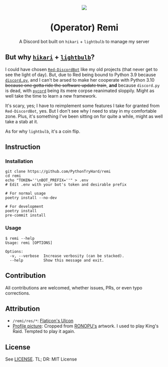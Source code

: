 <div align="center">

<img src="https://cdn.discordapp.com/avatars/915949859679371285/b121cd5ce21e025c0c2e785703e50df7.png"><br>

# (Operator) Remi
A Discord bot built on `hikari` + `lightbulb` to manage my server<br>
</div>

## But why [`hikari`](https://github.com/hikari-py/hikari) + [`lightbulb`](https://github.com/tandemdude/hikari-lightbulb)?
I could have chosen [`Red-DiscordBot`](https://github.com/Cog-Creators/Red-DiscordBot) like my old projects (that never get to see the light of day). But, due to Red being bound to Python 3.9 because [`discord.py`](https://github.com/Rapptz/discord.py/), and I can't be arsed to make her cooperate with Python 3.10 ~~because one gotta ride the software update train~~, **and** because `discord.py` is dead, with [`pycord`](https://github.com/Pycord-Development/pycord) being its mere corpse reanimated sloppily. Might as well take the time to learn a new framework.

It's scary, yes; I have to reimplement some features I take for granted from `Red-DiscordBot`, yes. But I don't see why I need to stay in my comfortable zone. Plus, it's something I've been sitting on for quite a while, might as well take a stab at it.

As for why `lightbulb`, it's a coin flip.

## Instruction
### Installation
```shell
git clone https://github.com/PythonTryHard/remi
cd remi
echo "TOKEN=''\nBOT_PREFIX=''" > .env
# Edit .env with your bot's token and desirable prefix

# For normal usage
poetry install --no-dev

# For development
poetry install  
pre-commit install
```
### Usage
```
$ remi --help
Usage: remi [OPTIONS]

Options:
  -v, --verbose  Increase verbosity (can be stacked).
  --help         Show this message and exit.
```

## Contribution
All contributions are welcomed, whether issues, PRs, or even typo corrections.


## Attribution
- `/remi/res/*`: [Flaticon's UIcon](https://www.flaticon.com/uicons)
- [Profile picture](https://www.pixiv.net/en/artworks/74584596): Cropped from [RONOPU's](https://www.pixiv.net/en/users/13735243) artwork. I used to play King's Raid. Tempted to play it again.

## License
See [LICENSE](https://github.com/PythonTryHard/remi/blob/f5c42ae7c1263c5a9f889ad5b74ff61f0b8d0c12/LICENSE). TL; DR: MIT License
